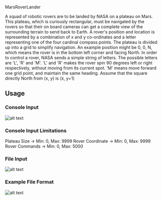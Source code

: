 MarsRoverLander

A squad of robotic rovers are to be landed by NASA on a plateau on Mars. This plateau, which is
curiously rectangular, must be navigated by the rovers so that their on board cameras can get a
complete view of the surrounding terrain to send back to Earth.
A rover's position and location is represented by a combination of x and y co-ordinates and a letter
representing one of the four cardinal compass points. The plateau is divided up into a grid to
simplify navigation. An example position might be 0, 0, N, which means the rover is in the bottom
left corner and facing North.
In order to control a rover, NASA sends a simple string of letters. The possible letters are 'L', 'R' and
'M'. 'L' and 'R' makes the rover spin 90 degrees left or right respectively, without moving from its
current spot. 'M' means move forward one grid point, and maintain the same heading.
Assume that the square directly North from (x, y) is (x, y+1)

## Usage

### Console Input
![alt text](https://github.com/barancavusoglu/MarsRoverLander/example/console_input.png?raw=true)

### Console Input Limitations

Plateau Size -> Min: 0, Max: 9999
Rover Coordinate -> Min: 0, Max: 9999
Rover Commands -> Min: 0, Max: 5000

### File Input
![alt text](https://github.com/barancavusoglu/MarsRoverLander/example/file_input.png?raw=true)

### Example File Format
![alt text](https://github.com/barancavusoglu/MarsRoverLander/example/file.png?raw=true)